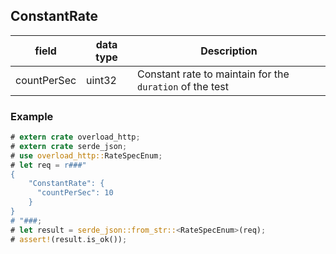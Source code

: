 ## ConstantRate

| field         | data type | Description                                              |
|---------------|-----------|----------------------------------------------------------|
| countPerSec   | uint32    | Constant rate to maintain for the `duration` of the test |

### Example

```rust
# extern crate overload_http;
# extern crate serde_json;
# use overload_http::RateSpecEnum;
# let req = r###"
{
    "ConstantRate": {
      "countPerSec": 10
    }
}
# "###;
# let result = serde_json::from_str::<RateSpecEnum>(req);
# assert!(result.is_ok());
```
